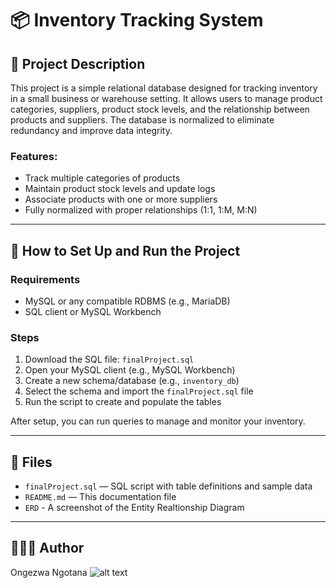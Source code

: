
# 📦 Inventory Tracking System

## 📝 Project Description
This project is a simple relational database designed for tracking inventory in a small business or warehouse setting. It allows users to manage product categories, suppliers, product stock levels, and the relationship between products and suppliers. The database is normalized to eliminate redundancy and improve data integrity.

### Features:
- Track multiple categories of products
- Maintain product stock levels and update logs
- Associate products with one or more suppliers
- Fully normalized with proper relationships (1:1, 1:M, M:N)

---

## 🚀 How to Set Up and Run the Project

### Requirements
- MySQL or any compatible RDBMS (e.g., MariaDB)
- SQL client or MySQL Workbench

### Steps
1. Download the SQL file: `finalProject.sql`
2. Open your MySQL client (e.g., MySQL Workbench)
3. Create a new schema/database (e.g., `inventory_db`)
4. Select the schema and import the `finalProject.sql` file
5. Run the script to create and populate the tables

After setup, you can run queries to manage and monitor your inventory.

---

## 📂 Files
- `finalProject.sql` — SQL script with table definitions and sample data
- `README.md` — This documentation file
- `ERD` - A screenshot of the Entity Realtionship Diagram 

---

## 👩🏽‍💻 Author
Ongezwa Ngotana
![alt text](Inventory_tracking_system.drawio-1.png)

